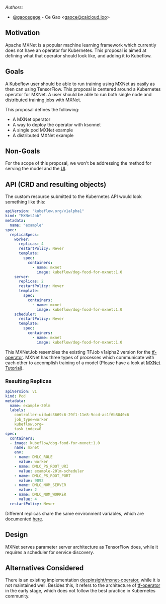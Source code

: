 _Authors:_

- [@gaocegege][] - Ce Gao &lt;gaoce@caicloud.ioo&gt;

## Motivation

Apache MXNet is a popular machine learning framework which currently does not have an operator for Kubernetes. This proposal is aimed at defining what that operator should look like, and adding it to Kubeflow.

## Goals

A Kubeflow user should be able to run training using MXNet as easily as then can using TensorFlow. This proposal is centered around a Kubernetes operator for MXNet. A user should be able to run both single node and distributed training jobs with MXNet.

This proposal defines the following:

- A MXNet operator
- A way to deploy the operator with ksonnet
- A single pod MXNet example
- A distributed MXNet example

## Non-Goals

For the scope of this proposal, we won't be addressing the method for serving the model and the [UI](https://github.com/awslabs/mxboard).

## API (CRD and resulting objects)

The custom resource submitted to the Kubernetes API would look something like this:

```yaml
apiVersion: "kubeflow.org/v1alpha1"
kind: "MXNetJob"
metadata:
  name: "example"
spec:
  replicaSpecs:
    worker:
      replicas: 4
      restartPolicy: Never
      template:
        spec:
          containers:
            - name: mxnet
              image: kubeflow/dog-food-for-mxnet:1.0
    server:
      replicas: 2
      restartPolicy: Never
      template:
        spec:
          containers:
            - name: mxnet
              image: kubeflow/dog-food-for-mxnet:1.0
    scheduler:
      restartPolicy: Never
      template:
        spec:
          containers:
            - name: mxnet
              image: kubeflow/dog-food-for-mxnet:1.0
```

This MXNetJob resembles the existing TFJob v1alpha2 version for the [tf-operator][]. MXNet has three types of processes which communicate with each other to accomplish training of a model (Please have a look at [MXNet Tutorial](https://mxnet.incubator.apache.org/faq/distributed_training.html#types-of-processes)).

### Resulting Replicas

```yaml
apiVersion: v1
kind: Pod
metadata:
  name: example-20lm
  labels:
    controller-uid=dc3669c6-29f1-11e8-9ccd-ac1f6b8040c6
    job_type=worker
    kubeflow.org=
    task_index=0
spec:
  containers:
  - image: kubeflow/dog-food-for-mxnet:1.0
    name: mxnet
    env:
    - name: DMLC_ROLE
      value: worker
    - name: DMLC_PS_ROOT_URI
      value: example-20lm-scheduler
    - name: DMLC_PS_ROOT_PORT
      value: 9092
    - name: DMLC_NUM_SERVER
      value: 2
    - name: DMLC_NUM_WORKER
      value: 4
  restartPolicy: Never
```

Different replicas share the same environment variables, which are documented [here](https://mxnet.incubator.apache.org/faq/distributed_training.html#manually-launching-jobs).

## Design

MXNet serves parameter server architecture as TensorFlow does, while it requires a scheduler for service discovery.

## Alternatives Considered

There is an existing implementation [deepinsight/mxnet-operator](https://github.com/deepinsight/mxnet-operator), while it is not maintained well. Besides this, it refers to the architecture of [tf-operator][] in the early stage, which does not follow the best practice in Kubernetes community.

[@gaocegege]: https://github.com/gaocegege
[tf-operator]: https://github.com/kubeflow/tf-operator
